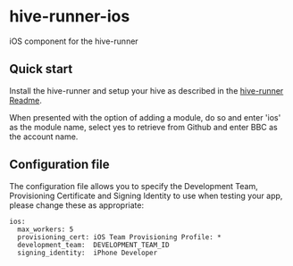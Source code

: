# hive-runner-ios

iOS component for the hive-runner

## Quick start

Install the hive-runner and setup your hive as described in the [hive-runner Readme](https://github.com/bbc/hive-runner/blob/master/README.md).

When presented with the option of adding a module, do so and enter 'ios' as the module name, select yes to retrieve from Github and enter BBC as the account name.

## Configuration file

The configuration file allows you to specify the Development Team, Provisioning Certificate and Signing Identity to use when testing your app, please change these as appropriate:

    ios:
      max_workers: 5
      provisioning_cert: iOS Team Provisioning Profile: *
      development_team:  DEVELOPMENT_TEAM_ID
      signing_identity:  iPhone Developer
